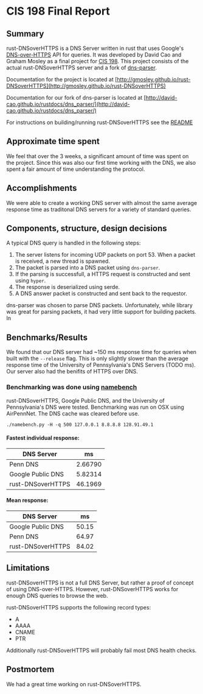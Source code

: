 # CIS 198 Final Report

## Summary
rust-DNSoverHTTPS is a DNS Server written in rust that uses Google's [DNS-over-HTTPS](https://developers.google.com/speed/public-dns/docs/dns-over-https) API for queries. It was developed by David Cao and Graham Mosley as a final project for [CIS 198](http://cis198-2016s.github.io/). This project consists of the actual rust-DNSoverHTTPS server and a fork of [dns-parser](https://github.com/david-cao/dns-parser).

Documentation for the project is located at [http://gmosley.github.io/rust-DNSoverHTTPS](http://gmosley.github.io/rust-DNSoverHTTPS)

Documentation for our fork of dns-parser is located at [http://david-cao.github.io/rustdocs/dns_parser/](http://david-cao.github.io/rustdocs/dns_parser/)

For instructions on building/running rust-DNSoverHTTPS see the [README](https://github.com/gmosley/rust-DNSoverHTTPS/blob/master/README.md)

## Approximate time spent
We feel that over the 3 weeks, a significant amount of time was spent on the project. 
Since this was also our first time working with the DNS, we also spent a fair amount of time understanding the protocol.

## Accomplishments
We were able to create a working DNS server with almost the same average response time as traditonal DNS servers for a variety of standard queries.

## Components, structure, design decisions
A typical DNS query is handled in the following steps:

1. The server listens for incoming UDP packets on port 53. When a packet is received, a new thread is spawned.
2. The packet is parsed into a DNS packet using `dns-parser`.
3. If the parsing is successfull, a HTTPS request is constructed and sent using `hyper`.
4. The response is deserialized using serde.
5. A DNS answer packet is constructed and sent back to the requestor. 

dns-parser was chosen to parse DNS packets. Unfortunately, while library was great for parsing packets, it had very little support for building packets. In

## Benchmarks/Results
We found that our DNS server had ~150 ms response time for queries when built with the `--release` flag. This is only slightly slower than the average response time of the University of Pennsylvania's DNS Servers (TODO ms). Our server also had the benifits of HTTPS over DNS.

### Benchmarking was done using [namebench](https://github.com/catap/)

rust-DNSoverHTTPS, Google Public DNS, and the University of Pennsylvania's DNS were tested. Benchmarking was run on OSX using AirPennNet. The DNS cache was cleared before use.

```./namebench.py -H -q 500 127.0.0.1 8.8.8.8 128.91.49.1```

#### Fastest individual response:

| DNS Server        | ms      |
| ----------------  | ------- |
| Penn DNS          | 2.66790 |
| Google Public DNS | 5.82314 |
| rust-DNSoverHTTPS | 46.1969 |

#### Mean response:

| DNS Server        | ms    |
| ----------------  | ----- |
| Google Public DNS | 50.15 |
| Penn DNS          | 64.97 |
| rust-DNSoverHTTPS | 84.02 |

## Limitations
rust-DNSoverHTTPS is not a full DNS Server, but rather a proof of concept of using DNS-over-HTTPS. However, rust-DNSoverHTTPS works for enough DNS queries to browse the web. 

rust-DNSoverHTTPS supports the following record types:

* A
* AAAA
* CNAME
* PTR

Additionally rust-DNSoverHTTPS will probably fail most DNS health checks.

## Postmortem
We had a great time working on rust-DNSoverHTTPS.
